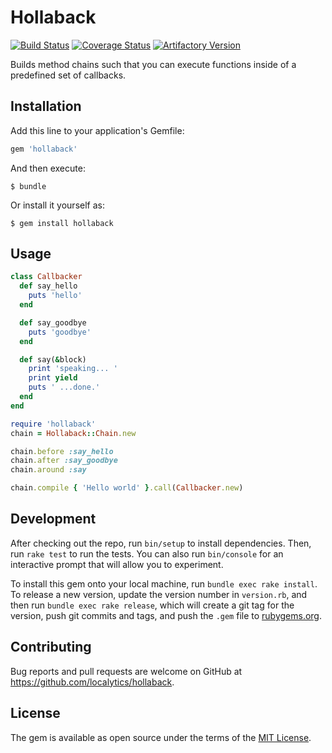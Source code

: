 # Hollaback

[![Build Status](https://travis-ci.com/localytics/hollaback.svg?token=kQUiABmGkzyHdJdMnCnv&branch=master)](https://travis-ci.com/localytics/hollaback)
[![Coverage Status](https://coveralls.io/repos/github/localytics/hollaback/badge.svg?branch=master&t=Y84cXi)](https://coveralls.io/github/localytics/hollaback?branch=master)
[![Artifactory Version](http://artifactory-badge.gw.localytics.com/gem/hollaback)](https://localytics.artifactoryonline.com/localytics/webapp/#/home)

Builds method chains such that you can execute functions inside of a predefined set of callbacks.

## Installation

Add this line to your application's Gemfile:

```ruby
gem 'hollaback'
```

And then execute:

    $ bundle

Or install it yourself as:

    $ gem install hollaback

## Usage

```ruby
class Callbacker
  def say_hello
    puts 'hello'
  end

  def say_goodbye
    puts 'goodbye'
  end

  def say(&block)
    print 'speaking... '
    print yield
    puts ' ...done.'
  end
end

require 'hollaback'
chain = Hollaback::Chain.new

chain.before :say_hello
chain.after :say_goodbye
chain.around :say

chain.compile { 'Hello world' }.call(Callbacker.new)
```

## Development

After checking out the repo, run `bin/setup` to install dependencies. Then, run `rake test` to run the tests. You can also run `bin/console` for an interactive prompt that will allow you to experiment.

To install this gem onto your local machine, run `bundle exec rake install`. To release a new version, update the version number in `version.rb`, and then run `bundle exec rake release`, which will create a git tag for the version, push git commits and tags, and push the `.gem` file to [rubygems.org](https://rubygems.org).

## Contributing

Bug reports and pull requests are welcome on GitHub at https://github.com/localytics/hollaback.

## License

The gem is available as open source under the terms of the [MIT License](http://opensource.org/licenses/MIT).

